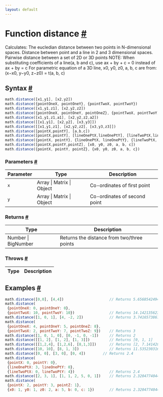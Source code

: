 ```yaml
---
layout: default
---
```


<!-- Note: This file is automatically generated from source code comments. Changes made in this file will be overridden. -->

<h1 id="function-distance">Function distance <a href="#function-distance" title="Permalink">#</a></h1>

Calculates:
   The eucledian distance between two points in N-dimensional spaces.
   Distance between point and a line in 2 and 3 dimensional spaces.
   Pairwise distance between a set of 2D or 3D points
NOTE:
   When substituting coefficients of a line(a, b and c), use ax + by + c = 0 instead of ax + by = c
   For parametric equation of a 3D line, x0, y0, z0, a, b, c are from: (x−x0, y−y0, z−z0) = t(a, b, c)


<h2 id="syntax">Syntax <a href="#syntax" title="Permalink">#</a></h2>

```js
math.distance([x1,y1], [x2,y2])
math.distance({pointOneX, pointOneY}, {pointTwoX, pointTwoY})
math.distance([x1,y1,z1], [x2,y2,z2])
math.distance({pointOneX, pointOneY, pointOneZ}, {pointTwoX, pointTwoY, pointTwoZ})
math.distance([x1,y1,z1,a1], [x2,y2,z2,a2])
math.distance([[x1,y1], [x2,y2], [x3,y3]])
math.distance([[x1,y1,z1], [x2,y2,z2], [x3,y3,z3]])
math.distance([pointX,pointY], [a,b,c])
math.distance([pointX,pointY], [lineOnePtX,lineOnePtY], [lineTwoPtX,lineTwoPtY])
math.distance({pointX, pointY}, {lineOnePtX, lineOnePtY}, {lineTwoPtX, lineTwoPtY})
math.distance([pointX,pointY,pointZ], [x0, y0, z0, a, b, c])
math.distance({pointX, pointY, pointZ}, {x0, y0, z0, a, b, c})
```

<h3 id="parameters">Parameters <a href="#parameters" title="Permalink">#</a></h3>

Parameter | Type | Description
--------- | ---- | -----------
`x` | Array &#124; Matrix &#124; Object | Co-ordinates of first point
`y` | Array &#124; Matrix &#124; Object | Co-ordinates of second point

<h3 id="returns">Returns <a href="#returns" title="Permalink">#</a></h3>

Type | Description
---- | -----------
Number &#124; BigNumber | Returns the distance from two/three points


<h3 id="throws">Throws <a href="#throws" title="Permalink">#</a></h3>

Type | Description
---- | -----------


<h2 id="examples">Examples <a href="#examples" title="Permalink">#</a></h2>

```js
math.distance([0,0], [4,4])                     // Returns 5.656854249492381
math.distance(
 {pointOneX: 0, pointOneY: 0},
 {pointTwoX: 10, pointTwoY: 10})                // Returns 14.142135623730951
math.distance([1, 0, 1], [4, -2, 2])            // Returns 3.7416573867739413
math.distance(
 {pointOneX: 4, pointOneY: 5, pointOneZ: 8},
 {pointTwoX: 2, pointTwoY: 7, pointTwoZ: 9})    // Returns 3
math.distance([1, 0, 1, 0], [0, -1, 0, -1])     // Returns 2
math.distance([[1, 2], [1, 2], [1, 3]])         // Returns [0, 1, 1]
math.distance([[1,2,4], [1,2,6], [8,1,3]])      // Returns [2, 7.14142842854285, 7.681145747868608]
math.distance([10, 10], [8, 1, 3])              // Returns 11.535230316796387
math.distance([0, 0], [3, 0], [0, 4])        // Returns 2.4
math.distance(
 {pointX: 0, pointY: 0},
 {lineOnePtX: 3, lineOnePtY: 0},
 {lineTwoPtX: 0, lineTwoPtY: 4})                // Returns 2.4
math.distance([2, 3, 1], [1, 1, 2, 5, 0, 1])    // Returns 2.3204774044612857
math.distance(
 {pointX: 2, pointY: 3, pointZ: 1},
 {x0: 1, y0: 1, z0: 2, a: 5, b: 0, c: 1})       // Returns 2.3204774044612857
```


